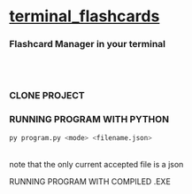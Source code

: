 # <ins>terminal_flashcards</ins>
### Flashcard Manager in your terminal

<br> <br>

### CLONE PROJECT

### RUNNING PROGRAM WITH PYTHON
```sh
py program.py <mode> <filename.json>
``` 
<br> note that the only current accepted file is a json


RUNNING PROGRAM WITH COMPILED .EXE
